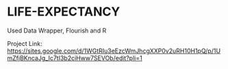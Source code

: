 # LIFE-EXPECTANCY
Used Data Wrapper, Flourish and R 

Project Link: https://sites.google.com/d/1WGtRIu3eEzcWmJhcgXXP0v2uRH10H1pQ/p/1UmZfjBKncaJg_Ic7tI3b2ciHww7SEVOb/edit?pli=1

